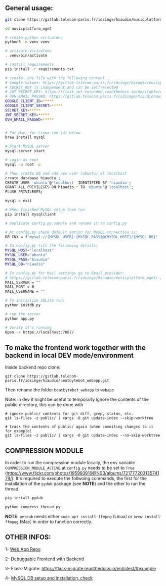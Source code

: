 ## General usage: 

```bash
git clone https://gitlab.telecom-paris.fr/idsinge/hiaudio/musicplatform_mgmt.git

cd musicplatform_mgmt

# create python virtualenv
python3 -m venv venv

# activate virtualenv
. venv/bin/activate

# install requirements
pip install -r requirements.txt

# create .env file with the following content
# Google Values: https://gitlab.telecom-paris.fr/idsinge/hiaudio/musicplatform_mgmt/-/wikis/SOURCE-CODE/Google-OAuth-Setup
# SECRET_KEY is independent and can be self-elected
# JWT_SECRET_KEY: https://flask-jwt-extended.readthedocs.io/en/stable/options.html#JWT_SECRET_KEY
# OVH_EMAIL_PASSWD: https://gitlab.telecom-paris.fr/idsinge/hiaudio/musicplatform_mgmt/-/wikis/HOSTING/OVH-(domain) 
GOOGLE_CLIENT_ID=*****
GOOGLE_CLIENT_SECRET=*****
SECRET_KEY=*****
JWT_SECRET_KEY=*****
OVH_EMAIL_PASSWD=*****


# For Mac, for Linux see (4) below
brew install mysql

# Start MySQL server
mysql.server start

# Login as root
mysql -u root -p

# Then create DB and add new user (ubuntu) at localhost
create database hiaudio ; 
CREATE USER 'ubuntu'@'localhost' IDENTIFIED BY 'hiaudio';
GRANT ALL PRIVILEGES ON hiaudio.* TO 'ubuntu'@'localhost';
FLUSH PRIVILEGES;

mysql > exit

# When finished MySQL setup then run
pip install mysqlclient

# Duplicate config.py.sample and rename it to config.py

# At config.py check default option for MySQL connection is:
DB_CNX = f"mysql://{MYSQL_USER}:{MYSQL_PASS}@{MYSQL_HOST}/{MYSQL_DB}"

# In config.py fill the following details:
MYSQL_HOST="localhost"
MYSQL_USER="ubuntu"
MYSQL_PASS="hiaudio"
MYSQL_DB="hiaudio"

# In config.py for Mail settings go to Email provider: 
# https://gitlab.telecom-paris.fr/idsinge/hiaudio/musicplatform_mgmt/-/wikis/HOSTING/OVH-(domain) 
MAIL_SERVER = ""
MAIL_PORT = 0
MAIL_USERNAME = ""

# To initialize SQLite run:
python initdb.py

# run the server 
python app.py

# Verify it's running
Open -> https://localhost:7007/

```

## To make the frontend work together with the backend in local DEV mode/environment


Inside backend repo clone:
```
git clone https://gitlab.telecom-paris.fr/idsinge/hiaudio/beatbytebot_webapp.git

```

Then rename the folder `beatbytebot_webapp` to `webapp`

Note: in dev it might be useful to temporarly ignore the contents of the public directory, this can be done with

```
# ignore public/ contents for git diff, grep, status, etc.
git ls-files -z public/ | xargs -0 git update-index --skip-worktree

# track the contents of public/ again (when commiting changes to it for example)
git ls-files -z public/ | xargs -0 git update-index --no-skip-worktree
```

## COMPRESSION MODULE

In order to run the compression module locally, the env variable `COMPRESSION_MODULE_ACTIVE` at `config.py` needs to be set to `True` (https://www.flickr.com/photos/195993916@N03/albums/72177720313574179/). It's required to execute the follwoing commands, the first for the installation of the `pydub` package (see **NOTE**) and the other to run the thread.

```bash
pip install pydub

python compress_thread.py
```
**NOTE**: `pytdub` needs either `sudo apt install ffmpeg` (Linux) or `brew install ffmpeg` (Mac) in order to function correctly.



## OTHER INFOS:
1- [Web App Repo](https://gitlab.telecom-paris.fr/idsinge/hiaudio/beatbytebot_webapp#how-to-run-it-locally)

2- [Debuggable Frontend with Backend](https://gitlab.telecom-paris.fr/idsinge/hiaudio/musicplatform_mgmt/-/wikis/SOURCE-CODE/Debuggable-Frontend-with-Backend)

3- Flask-Migrate: https://flask-migrate.readthedocs.io/en/latest/#example

4- [MySQL DB setup and installation, check](https://gitlab.telecom-paris.fr/idsinge/hiaudio/musicplatform_mgmt/-/wikis/SOURCE-CODE/DB/Change-DB-type-to-MySQL)